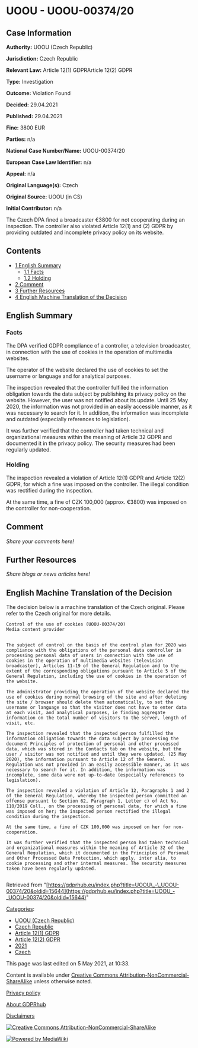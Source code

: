 # UOOU - UOOU-00374/20

## Case Information

**Authority:** UOOU (Czech Republic)

**Jurisdiction:** Czech Republic

**Relevant Law:** Article 12(1) GDPRArticle 12(2) GDPR

**Type:** Investigation

**Outcome:** Violation Found

**Decided:** 29.04.2021

**Published:** 29.04.2021

**Fine:** 3800 EUR

**Parties:** n/a

**National Case Number/Name:** UOOU-00374/20

**European Case Law Identifier:** n/a

**Appeal:** n/a

**Original Language(s):** Czech

**Original Source:** UOOU (in CS)

**Initial Contributor:** n/a

The Czech DPA fined a broadcaster €3800 for not cooperating during an inspection. The controller also violated Article 12(1) and (2) GDPR by providing outdated and incomplete privacy policy on its website.

## Contents

*   [1 English Summary](#English_Summary)
    *   [1.1 Facts](#Facts)
    *   [1.2 Holding](#Holding)
*   [2 Comment](#Comment)
*   [3 Further Resources](#Further_Resources)
*   [4 English Machine Translation of the Decision](#English_Machine_Translation_of_the_Decision)

## English Summary

### Facts

The DPA verified GDPR compliance of a controller, a television broadcaster, in connection with the use of cookies in the operation of multimedia websites.

The operator of the website declared the use of cookies to set the username or language and for analytical purposes.

The inspection revealed that the controller fulfilled the information obligation towards the data subject by publishing its privacy policy on the website. However, the user was not notified about its update. Until 25 May 2020, the information was not provided in an easily accessible manner, as it was necessary to search for it. In addition, the information was incomplete and outdated (especially references to legislation).

It was further verified that the controller had taken technical and organizational measures within the meaning of Article 32 GDPR and documented it in the privacy policy. The security measures had been regularly updated.

### Holding

The inspection revealed a violation of Article 12(1) GDPR and Article 12(2) GDPR, for which a fine was imposed on the controller. The illegal condition was rectified during the inspection.

At the same time, a fine of CZK 100,000 (approx. €3800) was imposed on the controller for non-cooperation.

## Comment

_Share your comments here!_

## Further Resources

_Share blogs or news articles here!_

## English Machine Translation of the Decision

The decision below is a machine translation of the Czech original. Please refer to the Czech original for more details.

```
Control of the use of cookies (UOOU-00374/20)
Media content provider
 
 
The subject of control on the basis of the control plan for 2020 was compliance with the obligations of the personal data controller in processing personal data of users in connection with the use of cookies in the operation of multimedia websites (television broadcaster), Articles 11-19 of the General Regulation and to the extent of the corresponding obligations pursuant to Article 5 of the General Regulation, including the use of cookies in the operation of the website.

The administrator providing the operation of the website declared the use of cookies during normal browsing of the site and after deleting the site / browser should delete them automatically, to set the username or language so that the visitor does not have to enter data at each visit, and analytical purposes, ie finding aggregate information on the total number of visitors to the server, length of visit, etc.

The inspection revealed that the inspected person fulfilled the information obligation towards the data subject by processing the document Principles of protection of personal and other processed data, which was stored in the Contacts tab on the website, but the user / visitor was not notified and until they were updated. (25 May 2020), the information pursuant to Article 12 of the General Regulation was not provided in an easily accessible manner, as it was necessary to search for it. In addition, the information was incomplete, some data were not up-to-date (especially references to legislation).

The inspection revealed a violation of Article 12, Paragraphs 1 and 2 of the General Regulation, whereby the inspected person committed an offense pursuant to Section 62, Paragraph 1, Letter c) of Act No. 110/2019 Coll., on the processing of personal data, for which a fine was imposed on her; the inspected person rectified the illegal condition during the inspection. 

At the same time, a fine of CZK 100,000 was imposed on her for non-cooperation.   

It was further verified that the inspected person had taken technical and organizational measures within the meaning of Article 32 of the General Regulation, which it documented in the Principles of Personal and Other Processed Data Protection, which apply, inter alia, to cookie processing and other internal measures. The security measures taken have been regularly updated. 
 

```

Retrieved from "[https://gdprhub.eu/index.php?title=UOOU\_-\_UOOU-00374/20&oldid=15644](https://gdprhub.eu/index.php?title=UOOU_-_UOOU-00374/20&oldid=15644)"

[Categories](/index.php?title=Special:Categories "Special:Categories"):

*   [UOOU (Czech Republic)](/index.php?title=Category:UOOU_\(Czech_Republic\) "Category:UOOU (Czech Republic)")
*   [Czech Republic](/index.php?title=Category:Czech_Republic "Category:Czech Republic")
*   [Article 12(1) GDPR](/index.php?title=Category:Article_12\(1\)_GDPR "Category:Article 12(1) GDPR")
*   [Article 12(2) GDPR](/index.php?title=Category:Article_12\(2\)_GDPR "Category:Article 12(2) GDPR")
*   [2021](/index.php?title=Category:2021 "Category:2021")
*   [Czech](/index.php?title=Category:Czech "Category:Czech")

This page was last edited on 5 May 2021, at 10:33.

Content is available under [Creative Commons Attribution-NonCommercial-ShareAlike](https://creativecommons.org/licenses/by-nc-sa/4.0/) unless otherwise noted.

[Privacy policy](/index.php?title=GDPRhub:Privacy_policy)

[About GDPRhub](/index.php?title=GDPRhub:About)

[Disclaimers](/index.php?title=GDPRhub:General_disclaimer)

[![Creative Commons Attribution-NonCommercial-ShareAlike](/resources/assets/licenses/cc-by-nc-sa.png)](https://creativecommons.org/licenses/by-nc-sa/4.0/)

[![Powered by MediaWiki](/resources/assets/poweredby_mediawiki_88x31.png)](https://www.mediawiki.org/)